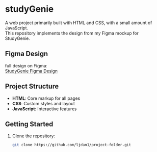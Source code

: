 # studyGenie

A web project primarily built with HTML and CSS, with a small amount of JavaScript.  
This repository implements the design from my Figma mockup for StudyGenie.

## Figma Design

full design on Figma:  
[StudyGenie Figma Design](https://www.figma.com/design/jJj6uR6rrvt7553Mm8ue1n/studygenie?node-id=0-1&t=CAcKoxBVTBsixfzU-0)

## Project Structure

- **HTML**: Core markup for all pages 
- **CSS**: Custom styles and layout 
- **JavaScript**: Interactive features 

## Getting Started

1. Clone the repository:
   ```bash
   git clone https://github.com/ljdan1/project-folder.git
